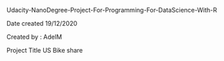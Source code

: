 Udacity-NanoDegree-Project-For-Programming-For-DataScience-With-R

Date created
19/12/2020

Created by : AdelM

Project Title
US Bike share


